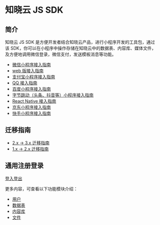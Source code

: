 # 知晓云 JS SDK

## 简介

知晓云 JS SDK 是方便开发者结合知晓云产品，进行小程序开发的工具包，通过该 SDK，你可以在小程序中操作存储在知晓云中的数据表、内容库、媒体文件，及方便地调用微信登录，微信支付，发送模板消息等功能。

* [微信小程序接入指南](./wechat/README.md)
* [web 版接入指南](./web/README.md)
* [支付宝小程序接入指南](./alipay/README.md)
* [QQ 接入指南](./qq/README.md)
* [百度小程序接入指南](./baidu/README.md)
* [字节跳动（头条、抖音等）小程序接入指南](./bytedance/README.md)
* [React Native 接入指南](./react-native/README.md)
* [京东小程序接入指南](./jingdong/README.md)
* [快手小程序接入指南](./kuaishou/README.md)

## 迁移指南

* [2.x -> 3.x 迁移指南](./migrate-from-v2.md)
* [1.x -> 2.x 迁移指南](./migrate-from-v1.md)

## 通用注册登录

[登入登出](./auth.md)

更多内容，可查看以下功能模块介绍：

* [用户](./user.md)
* [数据表](./schema/README.md)
* [内容库](./content/README.md)
* [文件](./file/README.md)
